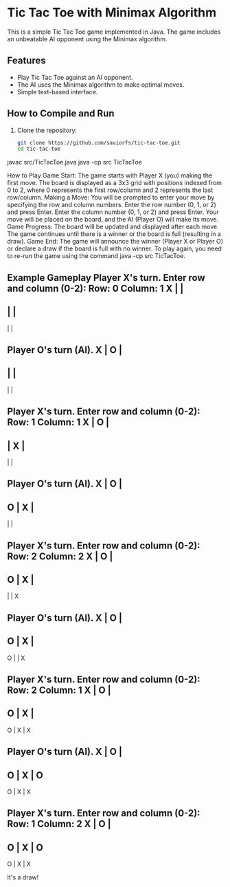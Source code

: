 # Tic Tac Toe with Minimax Algorithm

This is a simple Tic Tac Toe game implemented in Java. The game includes an unbeatable AI opponent using the Minimax algorithm.

## Features

- Play Tic Tac Toe against an AI opponent.
- The AI uses the Minimax algorithm to make optimal moves.
- Simple text-based interface.

## How to Compile and Run

1. Clone the repository:
   ```bash
   git clone https://github.com/saviorfs/tic-tac-toe.git
   cd tic-tac-toe

javac src/TicTacToe.java
java -cp src TicTacToe

How to Play
Game Start:
The game starts with Player X (you) making the first move.
The board is displayed as a 3x3 grid with positions indexed from 0 to 2, where 0 represents the first row/column and 2 represents the last row/column.
Making a Move:
You will be prompted to enter your move by specifying the row and column numbers.
Enter the row number (0, 1, or 2) and press Enter.
Enter the column number (0, 1, or 2) and press Enter.
Your move will be placed on the board, and the AI (Player O) will make its move.
Game Progress:
The board will be updated and displayed after each move.
The game continues until there is a winner or the board is full (resulting in a draw).
Game End:
The game will announce the winner (Player X or Player O) or declare a draw if the board is full with no winner.
To play again, you need to re-run the game using the command java -cp src TicTacToe.

Example Gameplay
Player X's turn. Enter row and column (0-2):
Row: 0
Column: 1
 X |   |  
-----
   |   |  
-----
   |   |  

Player O's turn (AI).
 X | O |  
-----
   |   |  
-----
   |   |  

Player X's turn. Enter row and column (0-2):
Row: 1
Column: 1
 X | O |  
-----
   | X |  
-----
   |   |  

Player O's turn (AI).
 X | O |  
-----
 O | X |  
-----
   |   |  

Player X's turn. Enter row and column (0-2):
Row: 2
Column: 2
 X | O |  
-----
 O | X |  
-----
   |   | X

Player O's turn (AI).
 X | O |  
-----
 O | X |  
-----
 O |   | X

Player X's turn. Enter row and column (0-2):
Row: 2
Column: 1
 X | O |  
-----
 O | X |  
-----
 O | X | X

Player O's turn (AI).
 X | O |  
-----
 O | X | O
-----
 O | X | X

Player X's turn. Enter row and column (0-2):
Row: 1
Column: 2
 X | O |  
-----
 O | X | O
-----
 O | X | X

It's a draw!
